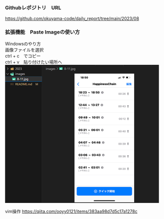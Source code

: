 ### Githubレポジトリ　URL
https://github.com/okuyama-code/daily_report/tree/main/2023/08

### 拡張機能　Paste Imageの使い方
Windowsのやり方　<br>
画像ファイルを選択　<br>
ctrl + c　でコピー <br>
ctrl + v　貼り付けたい場所へ
![Alt text](images/paste-image.png)



vim操作 https://qiita.com/ooyy0121/items/383aa98d7d5c17a1278c
